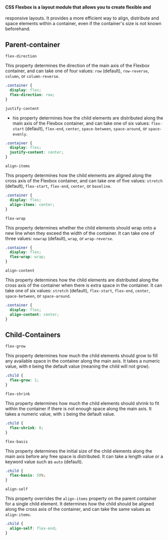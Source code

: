 #### CSS Flexbox is a layout module that allows you to create flexible and

responsive layouts. It provides a more efficient way to align,
distribute and space elements within a container, even if the
container's size is not known beforehand.

## Parent-container

`flex-direction`

This property determines the direction of the main axis of the Flexbox container, and can take one of four values: `row` (default), `row-reverse`, `column`, or `column-reverse`.

```css
.container {
  display: flex;
  flex-direction: row;
}

```

`justify-content`

* his property determines how the child elements are distributed along the
  main axis of the Flexbox container, and can take one of six values: `flex-start` (default), `flex-end`, `center`, `space-between`, `space-around`, or `space-evenly`.

```css
.container {
  display: flex;
  justify-content: center;
}

```

`align-items`

This property determines how the child elements are aligned along the
cross axis of the Flexbox container, and can take one of five values: `stretch` (default), `flex-start`, `flex-end`, `center`, or `baseline`.

```css
.container {
  display: flex;
  align-items: center;
}

```

`flex-wrap`

This property determines whether the child elements should wrap onto a
new line when they exceed the width of the container. It can take one of
 three values: `nowrap` (default), `wrap`, or `wrap-reverse`.

```css
.container {
  display: flex;
  flex-wrap: wrap;
}
```

`align-content`

This property determines how the child elements are distributed along
the cross axis of the container when there is extra space in the
container. It can take one of six values: `stretch` (default), `flex-start`, `flex-end`, `center`, `space-between`, or `space-around`.

```css
.container {
  display: flex;
  align-content: center;
}
```


## Child-Containers

`flex-grow`

This property determines how much the child elements should grow to
fill any available space in the container along the main axis. It takes a
 numeric value, with `0` being the default value (meaning the child will not grow).

```css
.child {
  flex-grow: 1;
}
```


`flex-shrink`

This property determines how much the child elements should shrink to
fit within the container if there is not enough space along the main
axis. It takes a numeric value, with `1` being the default value.

```css
.child {
  flex-shrink: 0;
}

```

`flex-basis`

This property determines the initial size of the child elements along
the main axis before any free space is distributed. It can take a length
value or a keyword value such as `auto` (default).

```css
.child {
  flex-basis: 50%;
}
```

`align-self`

This property overrides the `align-items` property on the
parent container for a single child element. It determines how the child
should be aligned along the cross axis of the container, and can take
the same values as `align-items`.

```css
.child {
  align-self: flex-end;
}
```
